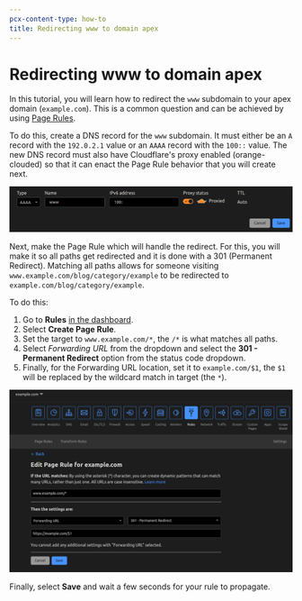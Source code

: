 ```yaml
---
pcx-content-type: how-to
title: Redirecting www to domain apex
---
```


# Redirecting www to domain apex

In this tutorial, you will learn how to redirect the `www` subdomain to your apex domain (`example.com`). This is a common question and can be achieved by using [Page Rules](https://support.cloudflare.com/hc/en-us/articles/218411427).

To do this, create a DNS record for the `www` subdomain. It must either be an `A` record with the `192.0.2.1` value or an `AAAA` record with the `100::` value. The new DNS record must also have Cloudflare's proxy enabled (orange-clouded) so that it can enact the Page Rule behavior that you will create next.

![www record](./media/www_subdomain.png)

Next, make the Page Rule which will handle the redirect. For this, you will make it so all paths get redirected and it is done with a 301 (Permanent Redirect). Matching all paths allows for someone visiting `www.example.com/blog/category/example` to be redirected to `example.com/blog/category/example`.

To do this:

1.  Go to **Rules** [in the dashboard](https://dash.cloudflare.com?to=/:account/:zone/rules).
2.  Select **Create Page Rule**.
3.  Set the target to `www.example.com/*`, the `/*` is what matches all paths.
4.  Select *Forwarding URL* from the dropdown and select the **301 - Permanent Redirect** option from the status code dropdown.
5.  Finally, for the Forwarding URL location, set it to `example.com/$1`, the `$1` will be replaced by the wildcard match in target (the `*`).

![Page Rule redirect](./media/www_redirect_pagerule.png)

Finally, select **Save** and wait a few seconds for your rule to propagate.

